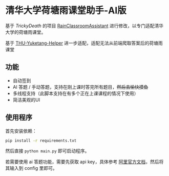 # 清华大学荷塘雨课堂助手-AI版
基于 *TrickyDeath* 的项目 [RainClassroomAssistant](https://github.com/TrickyDeath/RainClassroomAssitant) 进行修改，以专门适配清华大学的荷塘雨课堂。

基于 [THU-Yuketang-Helper](https://github.com/zhangchi2004/THU-Yuketang-Helper) 进一步适配，适配无法从前端爬取答案后的荷塘雨课堂

## 功能
 - 自动签到
 - AI 答题 / 手动答题，支持在刚上课时答完所有题目，~~然后去愉快摸鱼~~
 - 多线程支持（此脚本支持在有多个正在上课课程的情况下使用）
 - 简洁美观的UI

## 使用程序

首先安装依赖：
```bash
pip install -r requirements.txt
```

然后直接 `python main.py` 即可启动程序。

若需要使用 ai 答题功能，需要先获取 api key，具体参考 [阿里官方文档](https://help.aliyun.com/zh/model-studio/get-api-key?spm=a2c4g.11186623.0.0.67c34823GEeyCl)，然后将其输入到 config 里即可。